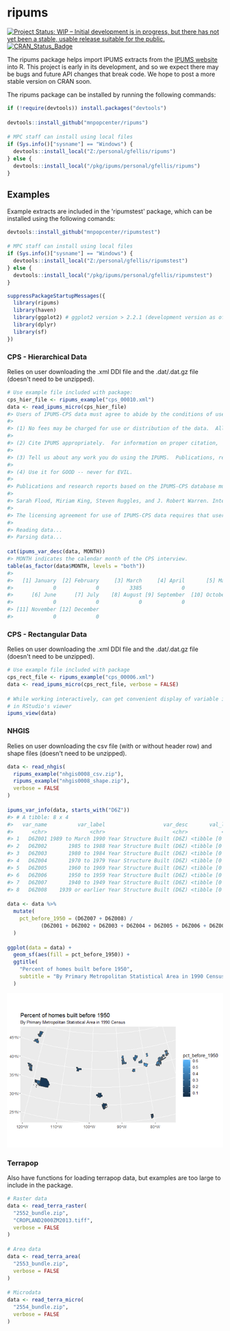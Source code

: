 
<!-- README.md is generated from README.Rmd. Please edit that file -->
ripums
======

[![Project Status: WIP – Initial development is in progress, but there has not yet been a stable, usable release suitable for the public.](http://www.repostatus.org/badges/latest/wip.svg)](http://www.repostatus.org/#wip) [![CRAN\_Status\_Badge](http://www.r-pkg.org/badges/version/ripums)](http://cran.r-project.org/web/packages/ripums)

The ripums package helps import IPUMS extracts from the [IPUMS website](https://www.ipums.org) into R. This project is early in its development, and so we expect there may be bugs and future API changes that break code. We hope to post a more stable version on CRAN soon.

The ripums package can be installed by running the following commands:

``` r
if (!require(devtools)) install.packages("devtools")

devtools::install_github("mnpopcenter/ripums")

# MPC staff can install using local files 
if (Sys.info()["sysname"] == "Windows") {
  devtools::install_local("Z:/personal/gfellis/ripums")
} else {
  devtools::install_local("/pkg/ipums/personal/gfellis/ripums")
}
```

Examples
--------

Example extracts are included in the 'ripumstest' package, which can be installed using the following comands:

``` r
devtools::install_github("mnpopcenter/ripumstest")

# MPC staff can install using local files 
if (Sys.info()["sysname"] == "Windows") {
  devtools::install_local("Z:/personal/gfellis/ripumstest")
} else {
  devtools::install_local("/pkg/ipums/personal/gfellis/ripumstest")
}
```

``` r
suppressPackageStartupMessages({
  library(ripums)
  library(haven)
  library(ggplot2) # ggplot2 version > 2.2.1 (development version as of 8/15/2017)
  library(dplyr)
  library(sf)
})
```

### CPS - Hierarchical Data

Relies on user downloading the .xml DDI file and the .dat/.dat.gz file (doesn't need to be unzipped).

``` r
# Use example file included with package:
cps_hier_file <- ripums_example("cps_00010.xml")
data <- read_ipums_micro(cps_hier_file)
#> Users of IPUMS-CPS data must agree to abide by the conditions of use. A user's license is valid for one year and may be renewed.  Users must agree to the following conditions:
#> 
#> (1) No fees may be charged for use or distribution of the data.  All persons are granted a limited license to use these data, but you may not charge a fee for the data if you distribute it to others.
#> 
#> (2) Cite IPUMS appropriately.  For information on proper citation,  refer to the citation requirement section of this DDI document.
#> 
#> (3) Tell us about any work you do using the IPUMS.  Publications, research  reports, or presentations making use of IPUMS-CPS should be added to our  Bibliography. Continued funding for the IPUMS depends on our ability to  show our sponsor agencies that researchers are using the data for productive  purposes.
#> 
#> (4) Use it for GOOD -- never for EVIL.
#> 
#> Publications and research reports based on the IPUMS-CPS database must cite it appropriately. The citation should include the following:
#> 
#> Sarah Flood, Miriam King, Steven Ruggles, and J. Robert Warren. Integrated Public Use Microdata Series, Current Population Survey: Version 5.0 [dataset]. Minneapolis, MN: University of Minnesota, 2017. https://doi.org/10.18128/D030.V5.0
#> 
#> The licensing agreement for use of IPUMS-CPS data requires that users supply us with the title and full citation for any publications, research reports, or educational materials making use of the data or documentation. Please add your citation to the IPUMS bibliography: http://bibliography.ipums.org/
#> 
#> Reading data...
#> Parsing data...

cat(ipums_var_desc(data, MONTH))
#> MONTH indicates the calendar month of the CPS interview.
table(as_factor(data$MONTH, levels = "both"))
#> 
#>   [1] January  [2] February     [3] March     [4] April       [5] May 
#>             0             0          3385             0             0 
#>      [6] June      [7] July    [8] August [9] September  [10] October 
#>             0             0             0             0             0 
#> [11] November [12] December 
#>             0             0
```

### CPS - Rectangular Data

Relies on user downloading the .xml DDI file and the .dat/.dat.gz file (doesn't need to be unzipped).

``` r
# Use example file included with package
cps_rect_file <- ripums_example("cps_00006.xml")
data <- read_ipums_micro(cps_rect_file, verbose = FALSE)

# While working interactively, can get convenient display of variable information
# in RStudio's viewer
ipums_view(data)
```

### NHGIS

Relies on user downloading the csv file (with or without header row) and shape files (doesn't need to be unzipped).

``` r
data <- read_nhgis(
  ripums_example("nhgis0008_csv.zip"),
  ripums_example("nhgis0008_shape.zip"),
  verbose = FALSE
)

ipums_var_info(data, starts_with("D6Z"))
#> # A tibble: 8 x 4
#>   var_name          var_label                   var_desc       val_labels
#>      <chr>              <chr>                      <chr>           <list>
#> 1   D6Z001 1989 to March 1990 Year Structure Built (D6Z) <tibble [0 x 2]>
#> 2   D6Z002       1985 to 1988 Year Structure Built (D6Z) <tibble [0 x 2]>
#> 3   D6Z003       1980 to 1984 Year Structure Built (D6Z) <tibble [0 x 2]>
#> 4   D6Z004       1970 to 1979 Year Structure Built (D6Z) <tibble [0 x 2]>
#> 5   D6Z005       1960 to 1969 Year Structure Built (D6Z) <tibble [0 x 2]>
#> 6   D6Z006       1950 to 1959 Year Structure Built (D6Z) <tibble [0 x 2]>
#> 7   D6Z007       1940 to 1949 Year Structure Built (D6Z) <tibble [0 x 2]>
#> 8   D6Z008    1939 or earlier Year Structure Built (D6Z) <tibble [0 x 2]>

data <- data %>%
  mutate(
    pct_before_1950 = (D6Z007 + D6Z008) / 
           (D6Z001 + D6Z002 + D6Z003 + D6Z004 + D6Z005 + D6Z006 + D6Z007 + D6Z008)
  )

ggplot(data = data) + 
  geom_sf(aes(fill = pct_before_1950)) + 
  ggtitle(
    "Percent of homes built before 1950", 
    subtitle = "By Primary Metropolitan Statistical Area in 1990 Census"
  )
```

![](README-unnamed-chunk-7-1.png)

### Terrapop

Also have functions for loading terrapop data, but examples are too large to include in the package.

``` r
# Raster data
data <- read_terra_raster(
  "2552_bundle.zip",
  "CROPLAND2000ZM2013.tiff",
  verbose = FALSE
)

# Area data
data <- read_terra_area(
  "2553_bundle.zip",
  verbose = FALSE
)

# Microdata
data <- read_terra_micro(
  "2554_bundle.zip",
  verbose = FALSE
)
```
